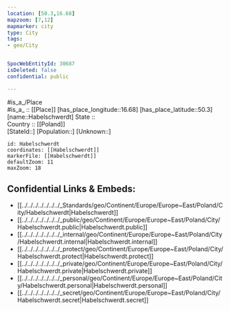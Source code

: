 ```yaml
---
location: [50.3,16.68] 
mapzoom: [7,12] 
mapmarker: city 
type: City
tags:
- geo/City


SpocWebEntityId: 30687
isDeleted: false
confidential: public

---
```

#is_a_/Place  
#is_a_ :: [[Place]] 
[has_place_longitude::16.68] 
[has_place_latitude::50.3] 
[name::Habelschwerdt] 
State ::  
Country :: [[Poland]]  
[StateId::] 
[Population::] 
[Unknown::] 


```leaflet
id: Habelschwerdt
coordinates: [[Habelschwerdt]] 
markerFile: [[Habelschwerdt]] 
defaultZoom: 11 
maxZoom: 18
```


## Confidential Links & Embeds: 
- [[../../../../../../../_Standards/geo/Continent/Europe/Europe~East/Poland/City/Habelschwerdt|Habelschwerdt]] 
- [[../../../../../../../_public/geo/Continent/Europe/Europe~East/Poland/City/Habelschwerdt.public|Habelschwerdt.public]] 
- [[../../../../../../../_internal/geo/Continent/Europe/Europe~East/Poland/City/Habelschwerdt.internal|Habelschwerdt.internal]] 
- [[../../../../../../../_protect/geo/Continent/Europe/Europe~East/Poland/City/Habelschwerdt.protect|Habelschwerdt.protect]] 
- [[../../../../../../../_private/geo/Continent/Europe/Europe~East/Poland/City/Habelschwerdt.private|Habelschwerdt.private]] 
- [[../../../../../../../_personal/geo/Continent/Europe/Europe~East/Poland/City/Habelschwerdt.personal|Habelschwerdt.personal]] 
- [[../../../../../../../_secret/geo/Continent/Europe/Europe~East/Poland/City/Habelschwerdt.secret|Habelschwerdt.secret]] 
